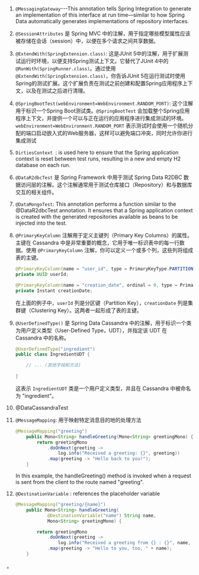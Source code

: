 1. `@MessagingGateway`---This annotation tells Spring Integration to generate an implementation of this interface at run time—similar to how Spring Data automatically generates implementations of repository interfaces.

2. `@SessionAttributes` 是 Spring MVC 中的注解，用于指定哪些模型属性应该被存储在会话（session）中，以便在多个请求之间共享数据。

3. `@ExtendWith(SpringExtension.class)`: 这是JUnit 5中的注解，用于扩展测试运行时环境，以便支持Spring测试上下文。它替代了JUnit 4中的`@RunWith(SpringRunner.class)`。通过使用`@ExtendWith(SpringExtension.class)`，你告诉JUnit 5在运行测试时使用Spring的测试扩展。这个扩展负责在测试之前创建和配置Spring应用程序上下文，以及在测试之后进行清理。

4. `@SpringBootTest(webEnvironment=WebEnvironment.RANDOM_PORT)`: 这个注解用于标识一个Spring Boot测试类。`@SpringBootTest` 会加载整个Spring应用程序上下文，并提供一个可以与正在运行的应用程序进行集成测试的环境。`webEnvironment=WebEnvironment.RANDOM_PORT` 表示测试时会使用一个随机分配的端口启动嵌入式的Web服务器，这样可以避免端口冲突，同时允许你进行集成测试

5. `DirtiesContext `: is used here to ensure that the Spring application context is reset between test runs, resulting in a new and empty H2 database on each run.

6. `@DataR2dbcTest` 是 Spring Framework 中用于测试 Spring Data R2DBC 数据访问层的注解。这个注解通常用于测试仓库接口（Repository）和与数据库交互的相关组件。

7. `@DataMongoTest`: This annotation performs a function similar to the @DataR2dbcTest annotation. It ensures that a Spring application context is created with the generated repositories available as beans to be injected into the test. 

8. `@PrimaryKeyColumn` 注解用于定义主键列（Primary Key Columns）的属性。主键在 Cassandra 中是非常重要的概念，它用于唯一标识表中的每一行数据。使用 `@PrimaryKeyColumn` 注解，你可以定义一个或多个列，这些列将组成表的主键。

   ```java
   @PrimaryKeyColumn(name = "user_id", type = PrimaryKeyType.PARTITIONED)
   private UUID userId;
   
   @PrimaryKeyColumn(name = "creation_date", ordinal = 0, type = PrimaryKeyType.CLUSTERED)
   private Instant creationDate;
   ```

   在上面的例子中，`userId` 列是分区键（Partition Key），`creationDate` 列是集群键（Clustering Key）。这两者一起形成了表的主键。

9. `@UserDefinedType()` 是 Spring Data Cassandra 中的注解，用于标识一个类为用户定义类型（User-Defined Type，UDT），并指定该 UDT 在 Cassandra 中的名称。

   ```java
   @UserDefinedType("ingredient")
   public class IngredientUDT {
   
       // ... (其他字段和方法)
       
   }
   ```

   这表示 `IngredientUDT` 类是一个用户定义类型，并且在 Cassandra 中被命名为 "ingredient"。

10. @DataCassandraTest

11. `@MessageMapping`: 用于映射特定消息目的地的处理方法

    ```java
    @MessageMapping("greeting")
    	public Mono<String> handleGreeting(Mono<String> greetingMono) {
    		return greetingMono
    			.doOnNext(greeting ->
    				log.info("Received a greeting: {}", greeting))
    			.map(greeting -> "Hello back to you!");
    	}
    ```

    In this example, the handleGreeting() method is invoked when a request is sent from the client to the route named "greeting".

12. `@DestinationVariable` :  references the placeholder variable

    ```java
    @MessageMapping("greeting/{name}")
    	public Mono<String> handleGreeting(
    			@DestinationVariable("name") String name,
    			Mono<String> greetingMono) {
    
    		return greetingMono
    			.doOnNext(greeting ->
    				log.info("Received a greeting from {} : {}", name, greeting))
    			.map(greeting -> "Hello to you, too, " + name);
    	}
    ```

    

    







。